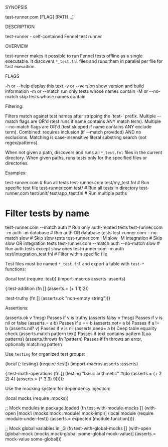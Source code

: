 SYNOPSIS

  test-runner.com [FLAG] [PATH...]

DESCRIPTION

  test-runner - self-contained Fennel test runner

OVERVIEW

  test-runner makes it possible to run Fennel tests offline as a single
  executable. It discovers `*_test.fnl` files and runs them in parallel
  per file for fast execution.

FLAGS

  -h or --help              display this text
  -v or --version           show version and build information
  -m or --match <text>      run only tests whose names contain <text>
  -M or --no-match <text>   skip tests whose names contain <text>

Filtering:

  Filters match against test names after stripping the 'test-' prefix.
  Multiple --match flags are OR'd (test runs if name contains ANY match term).
  Multiple --no-match flags are OR'd (test skipped if name contains ANY exclude term).
  Combined: requires inclusion (if --match provided) AND no exclusions.
  Matching is case-insensitive literal substring search (not regex/patterns).

When not given a path, discovers and runs all `*_test.fnl` files in the current directory.
When given paths, runs tests only for the specified files or directories.

Examples:

  test-runner.com                                      # Run all tests
  test-runner.com test/my_test.fnl                     # Run specific test file
  test-runner.com test/                                # Run all tests in directory
  test-runner.com test/unit/ test/app_test.fnl         # Run multiple paths

  # Filter tests by name
  test-runner.com --match auth                         # Run only auth-related tests
  test-runner.com -m auth -m database                  # Run auth OR database tests
  test-runner.com --no-match slow                      # Skip slow tests
  test-runner.com -M slow -M integration               # Skip slow OR integration tests
  test-runner.com --match auth --no-match slow         # Run auth tests except slow ones
  test-runner.com -m auth test/integration_test.fnl    # Filter within specific file

Test files must be named `*_test.fnl` and export a table with `test-*` functions:

  (local test (require :test))
  (import-macros asserts :asserts)

  {:test-addition
   (fn [] (asserts.= (+ 1 1) 2))

   :test-truthy 
   (fn [] (asserts.ok "non-empty string"))}

Assertions:

  (asserts.ok v ?msg)           Passes if v is truthy
  (asserts.falsy v ?msg)        Passes if v is nil or false
  (asserts.= a b)               Passes if a == b
  (asserts.not= a b)            Passes if a != b
  (asserts.nil? v)              Passes if v is nil
  (asserts.deep= a b)           Deep table equality check
  (asserts.match pattern text)  Passes if text contains pattern (Lua patterns)
  (asserts.throws fn ?pattern)  Passes if fn throws an error, optionally matching pattern

Use `testing` for organized test groups:

  (local {: testing} (require :test))
  (import-macros asserts :asserts)

  {:test-math-operations
   (fn []
     (testing "basic arithmetic"
       #(do (asserts.= (+ 2 2) 4)
            (asserts.= (* 3 3) 9))))}

Use the mocking system for dependency injection:

  (local mocks (require :mocks))

  ;; Mock modules in package.loaded
  (fn test-with-module-mocks []
    (with-open [mock1 (mocks.mock :module1 mock-impl)]
      (local module (require :module-under-test))
      (asserts.= expected (module.function))))

  ;; Mock global variables in _G
  (fn test-with-global-mocks []
    (with-open [global-mock (mocks.mock-global :some-global mock-value)]
      (asserts.= mock-value some-global)))
